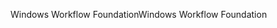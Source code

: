 <span data-ttu-id="8740f-101">Windows Workflow Foundation</span><span class="sxs-lookup"><span data-stu-id="8740f-101">Windows Workflow Foundation</span></span>